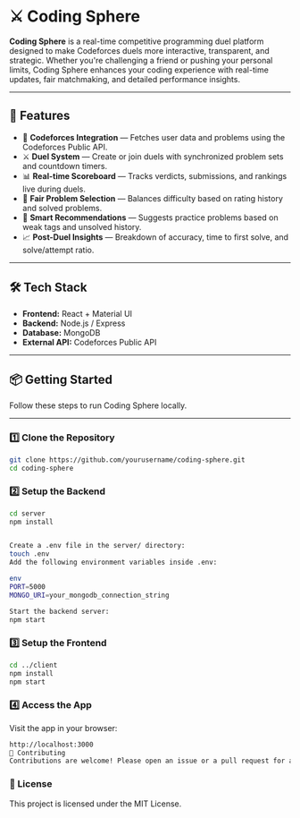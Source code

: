 # ⚔️ Coding Sphere

**Coding Sphere** is a real-time competitive programming duel platform designed to make Codeforces duels more interactive, transparent, and strategic. Whether you're challenging a friend or pushing your personal limits, Coding Sphere enhances your coding experience with real-time updates, fair matchmaking, and detailed performance insights.

---

## 🚀 Features

- 🔗 **Codeforces Integration** — Fetches user data and problems using the Codeforces Public API.
- ⚔️ **Duel System** — Create or join duels with synchronized problem sets and countdown timers.
- 📊 **Real-time Scoreboard** — Tracks verdicts, submissions, and rankings live during duels.
- 🧠 **Fair Problem Selection** — Balances difficulty based on rating history and solved problems.
- 🎯 **Smart Recommendations** — Suggests practice problems based on weak tags and unsolved history.
- 📈 **Post-Duel Insights** — Breakdown of accuracy, time to first solve, and solve/attempt ratio.

---

## 🛠️ Tech Stack

- **Frontend:** React + Material UI  
- **Backend:** Node.js / Express  
- **Database:** MongoDB  
- **External API:** Codeforces Public API

---

## 📦 Getting Started

Follow these steps to run Coding Sphere locally.

---

### 1️⃣ Clone the Repository

```bash
git clone https://github.com/yourusername/coding-sphere.git
cd coding-sphere
```

### 2️⃣ Setup the Backend
```bash
cd server
npm install


Create a .env file in the server/ directory:
touch .env
Add the following environment variables inside .env:

env
PORT=5000
MONGO_URI=your_mongodb_connection_string

Start the backend server:
npm start
```
### 3️⃣ Setup the Frontend
```bash
cd ../client
npm install
npm start
```
### 4️⃣ Access the App
Visit the app in your browser:
```bash
http://localhost:3000
🤝 Contributing
Contributions are welcome! Please open an issue or a pull request for any improvements or bug fixes.
```
### 📄 License
This project is licensed under the MIT License.


